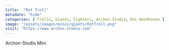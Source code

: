 ```yaml
---
title:  "Rot Troll"
metadate: "hide"
categories: [ Trolls, Giants, Fighters, Archon-Studio, DnL-Woodhaven ]
image: "/assets/images/minis/giants/RotTroll.png"
visit: "https://www.archon-studio.com"
---
```

Archon-Studio Mini